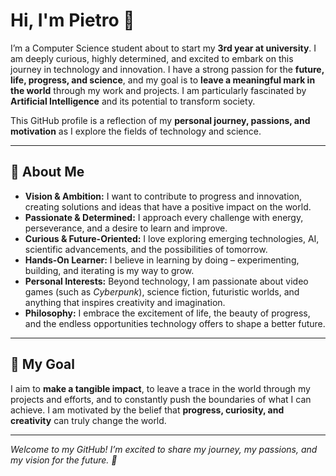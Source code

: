 # Hi, I'm Pietro 👋

I’m a Computer Science student about to start my **3rd year at university**. I am deeply curious, highly determined, and excited to embark on this journey in technology and innovation. I have a strong passion for the **future, life, progress, and science**, and my goal is to **leave a meaningful mark in the world** through my work and projects. I am particularly fascinated by **Artificial Intelligence** and its potential to transform society.

This GitHub profile is a reflection of my **personal journey, passions, and motivation** as I explore the fields of technology and science.

---

## 🌟 About Me
- **Vision & Ambition:** I want to contribute to progress and innovation, creating solutions and ideas that have a positive impact on the world.  
- **Passionate & Determined:** I approach every challenge with energy, perseverance, and a desire to learn and improve.  
- **Curious & Future-Oriented:** I love exploring emerging technologies, AI, scientific advancements, and the possibilities of tomorrow.  
- **Hands-On Learner:** I believe in learning by doing – experimenting, building, and iterating is my way to grow.  
- **Personal Interests:** Beyond technology, I am passionate about video games (such as *Cyberpunk*), science fiction, futuristic worlds, and anything that inspires creativity and imagination.  
- **Philosophy:** I embrace the excitement of life, the beauty of progress, and the endless opportunities technology offers to shape a better future.

---

## 🔭 My Goal
I aim to **make a tangible impact**, to leave a trace in the world through my projects and efforts, and to constantly push the boundaries of what I can achieve. I am motivated by the belief that **progress, curiosity, and creativity** can truly change the world.

---
<!--
## 📂 Key Repositories
- **[Competences](https://github.com/pietro-exp/competences)** – Exercises, notes, and mini-projects documenting my learning journey across all university courses.  
- **[Projects]([https://github.com/<pietro-exp>/projects](https://github.com/pietro-exp/projects))** – Personal and academic projects demonstrating practical applications of my skills.

---

## 📬 Contact
- Email: pietromezz2204@gmail.com  
- LinkedIn: [linkedin.com/in/<pietro-m>](https://linkedin.com/in/pietro-m)

---
-->
*Welcome to my GitHub! I’m excited to share my journey, my passions, and my vision for the future. 🚀*
